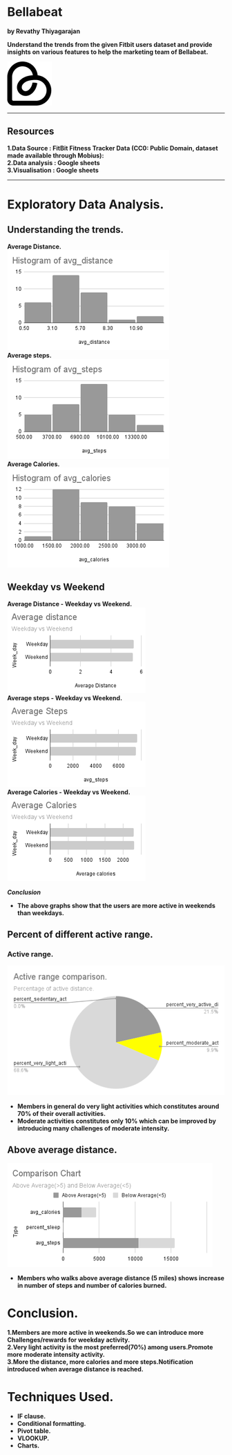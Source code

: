 # Bellabeat
<b> by Revathy Thiyagarajan  

Understand the trends from the given Fitbit users dataset and provide insights on various features to help the marketing team of Bellabeat.

![Bellabeat](images/BB-Logo.png 'Bellabeat')   

*** 
## Resources  
1.Data Source   : FitBit Fitness Tracker Data (CC0: Public Domain, dataset made available through Mobius):  
2.Data analysis : Google sheets  
3.Visualisation : Google sheets  
  
***
# Exploratory Data Analysis.  

## Understanding the trends.  

<b>Average Distance.    
![Average Distance](images/histogram_avg_distance.png 'Average Distance')    
<b>Average steps.   
![Average Steps](images/histogram_avg_steps.png 'Average Steps')   
<b>Average Calories.   
![Average Calories](images/histogram_avg_calories.png 'Average Calories')   
  
## Weekday vs Weekend   
   
<b>Average Distance - Weekday vs Weekend.    
![Average Distance](images/Average_distance.png 'Average Distance - Weekday vs Weekend.')    
<b>Average steps - Weekday vs Weekend.   
![Average Steps](images/Average_Steps.png 'Average Steps - Weekday vs Weekend.')  
<b>Average Calories - Weekday vs Weekend.   
![Average Calories](images/Average_Calories.png 'Average Calories - Weekday vs Weekend.')    
      
***Conclusion***  
- The above graphs show that the users are more active in weekends than weekdays. 

## Percent of different active range. 
### Active range.  
![Active level](images/Active_range_comparison.png 'Active range')   
- Members in general do very light activities which constitutes around 70% of their overall activities.   
- Moderate activities constitutes only 10% which can be improved by introducing many challenges of moderate intensity.  
  

## Above average distance.  
![Above and Below Average distance ](images/Comparison_Chart.png 'Above and Below Average distance')   
  
- Members who walks above average distance (5 miles) shows increase in number of steps and number of calories burned.   

# Conclusion.  
  1.Members are more active in weekends.So we can introduce more Challenges/rewards for weekday activity.   
  2.Very light activity is the most preferred(70%) among users.Promote more moderate intensity activity.  
  3.More the distance, more calories and more steps.Notification introduced when average distance is reached.  
 
# Techniques Used.   
   * IF clause.  
   * Conditional formatting.  
   * Pivot table.  
   * VLOOKUP.   
   * Charts.

